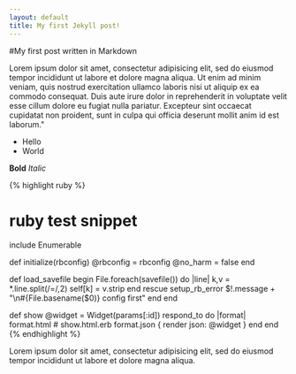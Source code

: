 ```yaml
---
layout: default
title: My first Jekyll post!
---
```

#My first post written in Markdown

Lorem ipsum dolor sit amet, consectetur adipisicing elit, sed do eiusmod tempor incididunt ut labore et dolore magna aliqua. Ut enim ad minim veniam, quis nostrud exercitation ullamco laboris nisi ut aliquip ex ea commodo consequat. Duis aute irure dolor in reprehenderit in voluptate velit esse cillum dolore eu fugiat nulla pariatur. Excepteur sint occaecat cupidatat non proident, sunt in culpa qui officia deserunt mollit anim id est laborum." 

* Hello
* World

**Bold**
_Italic_

{% highlight ruby %}
# ruby test snippet

include Enumerable

def initialize(rbconfig)
  @rbconfig = rbconfig
  @no_harm = false
end

def load_savefile
  begin 
    File.foreach(savefile()) do |line|
    k,v = *.line.split(/=/,2)
    self[k] = v.strip
    end
  rescue
    setup_rb_error $!.message + "\n#{File.basename($0)} config first"
  end
end

def show
  @widget = Widget(params[:id])
  respond_to do |format|
    format.html # show.html.erb
    format.json { render json: @widget }
  end
end
{% endhighlight %}

Lorem ipsum dolor sit amet, consectetur adipisicing elit, sed do eiusmod tempor incididunt ut labore et dolore magna aliqua.